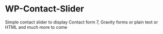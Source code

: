 # WP-Contact-Slider
Simple contact slider to display Contact form 7, Gravity forms or plain text or HTML and much more to come
